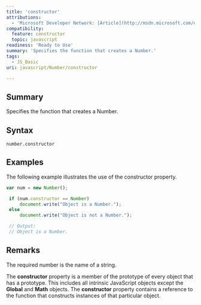 ```yaml
---
title: 'constructor'
attributions:
  - 'Microsoft Developer Network: [Article](http://msdn.microsoft.com/en-us/library/ie/jj159602(v=vs.94).aspx)'
compatibility:
  feature: constructor
  topic: javascript
readiness: 'Ready to Use'
summary: 'Specifies the function that creates a Number.'
tags:
  - JS_Basic
uri: javascript/Number/constructor

---
```

## Summary

Specifies the function that creates a Number.

## Syntax

    number.constructor

## Examples

The following example illustrates the use of the constructor property.

``` js
var num = new Number();

 if (num.constructor == Number)
     document.write("Object is a Number.");
 else
     document.write("Object is not a Number.");

 // Output:
 // Object is a Number.
```

## Remarks

The required number is the name of a string.

The **constructor** property is a member of the prototype of every object that has a prototype. This includes all intrinsic JavaScript objects except the **Global** and **Math** objects. The **constructor** property contains a reference to the function that constructs instances of that particular object.

